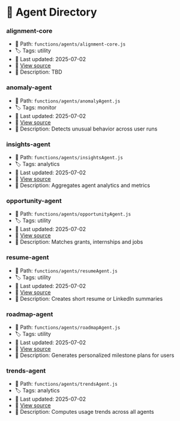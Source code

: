 # 🤖 Agent Directory

### alignment-core
- 📁 Path: `functions/agents/alignment-core.js`
- 🏷️ Tags: utility
- 📅 Last updated: 2025-07-02
- 🔗 [View source](https://github.com/YOUR_REPO/functions/agents/alignment-core.js)
- 🧠 Description: TBD

### anomaly-agent
- 📁 Path: `functions/agents/anomalyAgent.js`
- 🏷️ Tags: monitor
- 📅 Last updated: 2025-07-02
- 🔗 [View source](https://github.com/YOUR_REPO/functions/agents/anomalyAgent.js)
- 🧠 Description: Detects unusual behavior across user runs

### insights-agent
- 📁 Path: `functions/agents/insightsAgent.js`
- 🏷️ Tags: analytics
- 📅 Last updated: 2025-07-02
- 🔗 [View source](https://github.com/YOUR_REPO/functions/agents/insightsAgent.js)
- 🧠 Description: Aggregates agent analytics and metrics

### opportunity-agent
- 📁 Path: `functions/agents/opportunityAgent.js`
- 🏷️ Tags: utility
- 📅 Last updated: 2025-07-02
- 🔗 [View source](https://github.com/YOUR_REPO/functions/agents/opportunityAgent.js)
- 🧠 Description: Matches grants, internships and jobs

### resume-agent
- 📁 Path: `functions/agents/resumeAgent.js`
- 🏷️ Tags: utility
- 📅 Last updated: 2025-07-02
- 🔗 [View source](https://github.com/YOUR_REPO/functions/agents/resumeAgent.js)
- 🧠 Description: Creates short resume or LinkedIn summaries

### roadmap-agent
- 📁 Path: `functions/agents/roadmapAgent.js`
- 🏷️ Tags: utility
- 📅 Last updated: 2025-07-02
- 🔗 [View source](https://github.com/YOUR_REPO/functions/agents/roadmapAgent.js)
- 🧠 Description: Generates personalized milestone plans for users

### trends-agent
- 📁 Path: `functions/agents/trendsAgent.js`
- 🏷️ Tags: analytics
- 📅 Last updated: 2025-07-02
- 🔗 [View source](https://github.com/YOUR_REPO/functions/agents/trendsAgent.js)
- 🧠 Description: Computes usage trends across all agents
